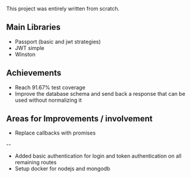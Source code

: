 This project was entirely written from scratch.

## Main Libraries

* Passport (basic and jwt strategies)
* JWT simple
* Winston

## Achievements

* Reach 91.67% test coverage
* Improve the database schema and send back a response that can be used without normalizing it

## Areas for Improvements / involvement

* Replace callbacks with promises

--

* Added basic authentication for login and token authentication on all remaining routes
* Setup docker for nodejs and mongodb